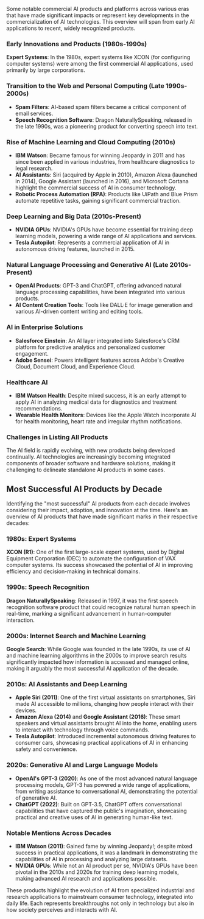Some notable commercial AI products and platforms across various eras that have made significant impacts or represent key developments in the commercialization of AI technologies. This overview will span from early AI applications to recent, widely recognized products.

### Early Innovations and Products (1980s-1990s)

**Expert Systems**: In the 1980s, expert systems like XCON (for configuring computer systems) were among the first commercial AI applications, used primarily by large corporations.

### Transition to the Web and Personal Computing (Late 1990s-2000s)

- **Spam Filters**: AI-based spam filters became a critical component of email services.
- **Speech Recognition Software**: Dragon NaturallySpeaking, released in the late 1990s, was a pioneering product for converting speech into text.

### Rise of Machine Learning and Cloud Computing (2010s)

- **IBM Watson**: Became famous for winning Jeopardy in 2011 and has since been applied in various industries, from healthcare diagnostics to legal research.
- **AI Assistants**: Siri (acquired by Apple in 2010), Amazon Alexa (launched in 2014), Google Assistant (launched in 2016), and Microsoft Cortana highlight the commercial success of AI in consumer technology.
- **Robotic Process Automation (RPA)**: Products like UiPath and Blue Prism automate repetitive tasks, gaining significant commercial traction.

### Deep Learning and Big Data (2010s-Present)

- **NVIDIA GPUs**: NVIDIA's GPUs have become essential for training deep learning models, powering a wide range of AI applications and services.
- **Tesla Autopilot**: Represents a commercial application of AI in autonomous driving features, launched in 2015.

### Natural Language Processing and Generative AI (Late 2010s-Present)

- **OpenAI Products**: GPT-3 and ChatGPT, offering advanced natural language processing capabilities, have been integrated into various products.
- **AI Content Creation Tools**: Tools like DALL·E for image generation and various AI-driven content writing and editing tools.

### AI in Enterprise Solutions

- **Salesforce Einstein**: An AI layer integrated into Salesforce's CRM platform for predictive analytics and personalized customer engagement.
- **Adobe Sensei**: Powers intelligent features across Adobe's Creative Cloud, Document Cloud, and Experience Cloud.

### Healthcare AI

- **IBM Watson Health**: Despite mixed success, it is an early attempt to apply AI in analyzing medical data for diagnostics and treatment recommendations.
- **Wearable Health Monitors**: Devices like the Apple Watch incorporate AI for health monitoring, heart rate and irregular rhythm notifications.

### Challenges in Listing All Products

The AI field is rapidly evolving, with new products being developed continually. AI technologies are increasingly becoming integrated components of broader software and hardware solutions, making it challenging to delineate standalone AI products in some cases.

## Most Successful AI Products by Decade

Identifying the "most successful" AI products from each decade involves considering their impact, adoption, and innovation at the time. Here's an overview of AI products that have made significant marks in their respective decades:

### 1980s: Expert Systems

**XCON (R1)**: One of the first large-scale expert systems, used by Digital Equipment Corporation (DEC) to automate the configuration of VAX computer systems. Its success showcased the potential of AI in improving efficiency and decision-making in technical domains.

### 1990s: Speech Recognition

**Dragon NaturallySpeaking**: Released in 1997, it was the first speech recognition software product that could recognize natural human speech in real-time, marking a significant advancement in human-computer interaction.

### 2000s: Internet Search and Machine Learning

**Google Search**: While Google was founded in the late 1990s, its use of AI and machine learning algorithms in the 2000s to improve search results significantly impacted how information is accessed and managed online, making it arguably the most successful AI application of the decade.

### 2010s: AI Assistants and Deep Learning

- **Apple Siri (2011)**: One of the first virtual assistants on smartphones, Siri made AI accessible to millions, changing how people interact with their devices.
- **Amazon Alexa (2014)** and **Google Assistant (2016)**: These smart speakers and virtual assistants brought AI into the home, enabling users to interact with technology through voice commands.
- **Tesla Autopilot**: Introduced incremental autonomous driving features to consumer cars, showcasing practical applications of AI in enhancing safety and convenience.

### 2020s: Generative AI and Large Language Models

- **OpenAI's GPT-3 (2020)**: As one of the most advanced natural language processing models, GPT-3 has powered a wide range of applications, from writing assistance to conversational AI, demonstrating the potential of generative AI.
- **ChatGPT (2022)**: Built on GPT-3.5, ChatGPT offers conversational capabilities that have captured the public's imagination, showcasing practical and creative uses of AI in generating human-like text.

### Notable Mentions Across Decades

- **IBM Watson (2011)**: Gained fame by winning Jeopardy!; despite mixed success in practical applications, it was a landmark in demonstrating the capabilities of AI in processing and analyzing large datasets.
- **NVIDIA GPUs**: While not an AI product per se, NVIDIA's GPUs have been pivotal in the 2010s and 2020s for training deep learning models, making advanced AI research and applications possible.

These products highlight the evolution of AI from specialized industrial and research applications to mainstream consumer technology, integrated into daily life. Each represents breakthroughs not only in technology but also in how society perceives and interacts with AI.
